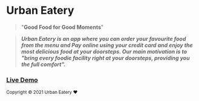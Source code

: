 # Urban Eatery

> \"**Good Food for Good Moments**\"

> **_Urban Eatery is an app where you can order your favourite food from the menu and Pay online using your credit card and enjoy the most delicious food at your doorsteps. Our main motivation is to "bring every foodie facility right at your doorsteps, providing you the full comfort"._**

### [Live Demo](https://foodie-eb5cd.web.app)

<small className="text-secondary">
    Copyright &copy; 2021 Urban Eatery
    <span role="img">❤️</span>
    <span>
      <a
        className="text-color"
        href="https://github.com/codernishchay/Urban-Eatery-Frontend"
      ></a>
    </span>
  </small>
